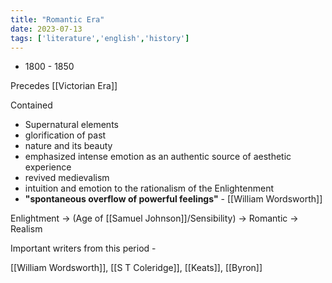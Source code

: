 ```yaml
---
title: "Romantic Era"
date: 2023-07-13
tags: ['literature','english','history']
---
```


- 1800 - 1850 

Precedes [[Victorian Era]]

Contained 
- Supernatural elements
- glorification of past
- nature and its beauty
- emphasized intense emotion as an authentic source of aesthetic experience
- revived medievalism
- intuition and emotion to the rationalism of the Enlightenment
- **"spontaneous overflow of powerful feelings"** - [[William Wordsworth]]

Enlightment -> (Age of [[Samuel Johnson]]/Sensibility) -> Romantic -> Realism


Important writers from this period - 

[[William Wordsworth]], [[S T Coleridge]], [[Keats]], [[Byron]]

